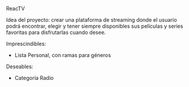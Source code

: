 ReacTV

Idea del proyecto: crear una plataforma de streaming donde el usuario podrá encontrar, elegir y tener siempre disponibles sus películas y series favoritas para disfrutarlas cuando desee.

Imprescindibles: 

 * Lista Personal, con ramas para géneros


Deseables:

* Categoría Radio